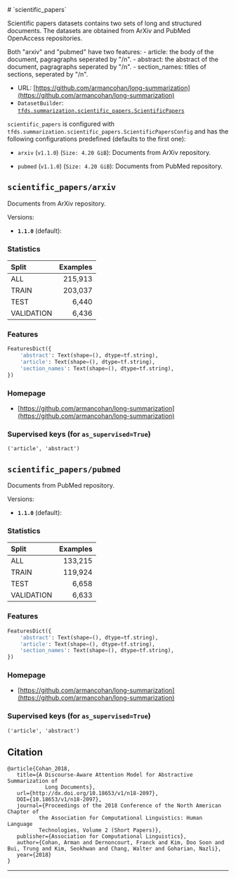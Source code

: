 <div itemscope itemtype="http://schema.org/Dataset">
  <div itemscope itemprop="includedInDataCatalog" itemtype="http://schema.org/DataCatalog">
    <meta itemprop="name" content="TensorFlow Datasets" />
  </div>
  <meta itemprop="name" content="scientific_papers" />
  <meta itemprop="description" content="&#10;Scientific papers datasets contains two sets of long and structured documents.&#10;The datasets are obtained from ArXiv and PubMed OpenAccess repositories.&#10;&#10;Both &quot;arxiv&quot; and &quot;pubmed&quot; have two features:&#10;  - article: the body of the document, pagragraphs seperated by &quot;/n&quot;.&#10;  - abstract: the abstract of the document, pagragraphs seperated by &quot;/n&quot;.&#10;  - section_names: titles of sections, seperated by &quot;/n&quot;.&#10;&#10;&#10;&#10;To use this dataset:&#10;&#10;```python&#10;import tensorflow_datasets as tfds&#10;&#10;ds = tfds.load(&#x27;scientific_papers&#x27;, split=&#x27;train&#x27;)&#10;for ex in ds.take(4):&#10;  print(ex)&#10;```&#10;&#10;See [the guide](https://www.tensorflow.org/datasets/overview) for more&#10;informations on [tensorflow_datasets](https://www.tensorflow.org/datasets).&#10;&#10;" />
  <meta itemprop="url" content="https://www.tensorflow.org/datasets/catalog/scientific_papers" />
  <meta itemprop="sameAs" content="https://github.com/armancohan/long-summarization" />
  <meta itemprop="citation" content="&#10;@article{Cohan_2018,&#10;   title={A Discourse-Aware Attention Model for Abstractive Summarization of&#10;            Long Documents},&#10;   url={http://dx.doi.org/10.18653/v1/n18-2097},&#10;   DOI={10.18653/v1/n18-2097},&#10;   journal={Proceedings of the 2018 Conference of the North American Chapter of&#10;          the Association for Computational Linguistics: Human Language&#10;          Technologies, Volume 2 (Short Papers)},&#10;   publisher={Association for Computational Linguistics},&#10;   author={Cohan, Arman and Dernoncourt, Franck and Kim, Doo Soon and Bui, Trung and Kim, Seokhwan and Chang, Walter and Goharian, Nazli},&#10;   year={2018}&#10;}&#10;" />
</div>
# `scientific_papers`

Scientific papers datasets contains two sets of long and structured documents.
The datasets are obtained from ArXiv and PubMed OpenAccess repositories.

Both "arxiv" and "pubmed" have two features: - article: the body of the
document, pagragraphs seperated by "/n". - abstract: the abstract of the
document, pagragraphs seperated by "/n". - section_names: titles of sections,
seperated by "/n".

*   URL:
    [https://github.com/armancohan/long-summarization](https://github.com/armancohan/long-summarization)
*   `DatasetBuilder`:
    [`tfds.summarization.scientific_papers.ScientificPapers`](https://github.com/tensorflow/datasets/tree/master/tensorflow_datasets/summarization/scientific_papers.py)

`scientific_papers` is configured with
`tfds.summarization.scientific_papers.ScientificPapersConfig` and has the
following configurations predefined (defaults to the first one):

*   `arxiv` (`v1.1.0`) (`Size: 4.20 GiB`): Documents from ArXiv repository.

*   `pubmed` (`v1.1.0`) (`Size: 4.20 GiB`): Documents from PubMed repository.

## `scientific_papers/arxiv`
Documents from ArXiv repository.

Versions:

*   **`1.1.0`** (default):

### Statistics

Split      | Examples
:--------- | -------:
ALL        | 215,913
TRAIN      | 203,037
TEST       | 6,440
VALIDATION | 6,436

### Features
```python
FeaturesDict({
    'abstract': Text(shape=(), dtype=tf.string),
    'article': Text(shape=(), dtype=tf.string),
    'section_names': Text(shape=(), dtype=tf.string),
})
```

### Homepage

*   [https://github.com/armancohan/long-summarization](https://github.com/armancohan/long-summarization)

### Supervised keys (for `as_supervised=True`)
`('article', 'abstract')`

## `scientific_papers/pubmed`
Documents from PubMed repository.

Versions:

*   **`1.1.0`** (default):

### Statistics

Split      | Examples
:--------- | -------:
ALL        | 133,215
TRAIN      | 119,924
TEST       | 6,658
VALIDATION | 6,633

### Features
```python
FeaturesDict({
    'abstract': Text(shape=(), dtype=tf.string),
    'article': Text(shape=(), dtype=tf.string),
    'section_names': Text(shape=(), dtype=tf.string),
})
```

### Homepage

*   [https://github.com/armancohan/long-summarization](https://github.com/armancohan/long-summarization)

### Supervised keys (for `as_supervised=True`)
`('article', 'abstract')`

## Citation
```
@article{Cohan_2018,
   title={A Discourse-Aware Attention Model for Abstractive Summarization of
            Long Documents},
   url={http://dx.doi.org/10.18653/v1/n18-2097},
   DOI={10.18653/v1/n18-2097},
   journal={Proceedings of the 2018 Conference of the North American Chapter of
          the Association for Computational Linguistics: Human Language
          Technologies, Volume 2 (Short Papers)},
   publisher={Association for Computational Linguistics},
   author={Cohan, Arman and Dernoncourt, Franck and Kim, Doo Soon and Bui, Trung and Kim, Seokhwan and Chang, Walter and Goharian, Nazli},
   year={2018}
}
```

--------------------------------------------------------------------------------

